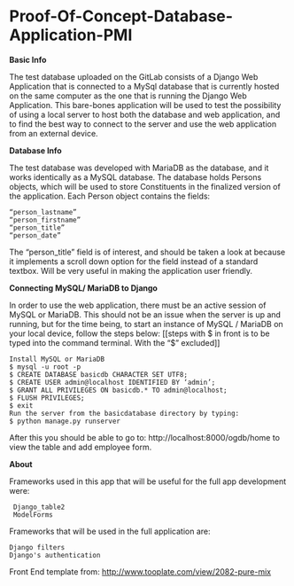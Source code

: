 # Proof-Of-Concept-Database-Application-PMI
**Basic Info**

The test database uploaded on the GitLab consists of a Django Web Application that is connected to a MySql database that is currently hosted on the same computer as the one that is running the Django Web Application.
This bare-bones application will be used to test the possibility of using a local server to host both the database and web application, and to find the best way to connect to the server and use the web application from an external device. 


**Database Info**

The test database was developed with MariaDB as the database, and it works identically as a MySQL database.
The database holds Persons objects, which will be used to store Constituents in the finalized version of the application. Each Person object contains the fields:
```
“person_lastname”
“person_firstname”
“person_title”
“person_date”
```
The “person_title” field is of interest, and should be taken a look at because it implements a scroll down option for the field instead of a standard textbox. Will be very useful in making the application user friendly. 


**Connecting MySQL/ MariaDB to Django**

In order to use the web application, there must be an active session of MySQL or MariaDB. This should not be an issue when the server is up and running, but for the time being, to start an instance of MySQL / MariaDB on your local device, follow the steps below: [[steps with $ in front is to be typed into the command terminal. With the “$” excluded]]
```
Install MySQL or MariaDB
$ mysql -u root -p
$ CREATE DATABASE basicdb CHARACTER SET UTF8;
$ CREATE USER admin@localhost IDENTIFIED BY ‘admin’;
$ GRANT ALL PRIVILEGES ON basicdb.* TO admin@localhost;
$ FLUSH PRIVILEGES;
$ exit
Run the server from the basicdatabase directory by typing:
$ python manage.py runserver
```
After this you should be able to go to: http://localhost:8000/ogdb/home to view the table and add employee form. 


**About**

Frameworks used in this app that will be useful for the full app development were:
```
 Django_table2
 ModelForms 
```


Frameworks that will be used in the full application are:
```
Django filters
Django's authentication
```

Front End template from: http://www.tooplate.com/view/2082-pure-mix
